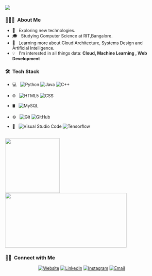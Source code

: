 <img src="https://media-exp1.licdn.com/dms/image/C5616AQF6M-NlEkS1aw/profile-displaybackgroundimage-shrink_350_1400/0/1594737035396?e=1665014400&v=beta&t=A9suMZTre7wWBHo2gQN-1RUOUtGJAxaTovjvxnZ6xdU">


<h3> 👨🏻‍💻 &nbsp;About Me </h3>

- 🤔 &nbsp; Exploring new technologies.
- 🎓 &nbsp; Studying Computer Science at RIT,Bangalore.
- 🌱 &nbsp; Learning more about Cloud Architecture, Systems Design and Artificial Intelligence.
- :bulb:  &nbsp; I'm interested in all things data: **Cloud, Machine Learning , Web Development**


<h3> 🛠 &nbsp;Tech Stack</h3>

- 💻 &nbsp;
  ![Python](https://img.shields.io/badge/-Python-333333?style=flat&logo=python)
  ![Java](https://img.shields.io/badge/-Java-333333?style=flat&logo=Java&logoColor=007396)
  ![C++](https://img.shields.io/badge/-C++-333333?style=flat&logo=C%2B%2B&logoColor=00599C)

- 🌐 &nbsp;
  ![HTML5](https://img.shields.io/badge/-HTML5-333333?style=flat&logo=HTML5)
  ![CSS](https://img.shields.io/badge/-CSS-333333?style=flat&logo=CSS3&logoColor=1572B6)
<!--   ![JavaScript](https://img.shields.io/badge/-JavaScript-333333?style=flat&logo=javascript)
  ![Bootstrap](https://img.shields.io/badge/-Bootstrap-333333?style=flat&logo=bootstrap&logoColor=563D7C)
  ![Node.js](https://img.shields.io/badge/-Node.js-333333?style=flat&logo=node.js)
  ![React](https://img.shields.io/badge/-React-333333?style=flat&logo=react) -->
- 🛢 &nbsp;
  ![MySQL](https://img.shields.io/badge/-MySQL-333333?style=flat&logo=mysql)
<!--   ![MongoDB](https://img.shields.io/badge/-MongoDB-333333?style=flat&logo=mongodb) -->
- ⚙️ &nbsp;
  ![Git](https://img.shields.io/badge/-Git-333333?style=flat&logo=git)
  ![GitHub](https://img.shields.io/badge/-GitHub-333333?style=flat&logo=github)
<!--   ![Markdown](https://img.shields.io/badge/-Markdown-333333?style=flat&logo=markdown) -->
- 🔧 &nbsp;
  ![Visual Studio Code](https://img.shields.io/badge/-Visual%20Studio%20Code-333333?style=flat&logo=visual-studio-code&logoColor=007ACC)
  ![Tensorflow](https://img.shields.io/badge/-Tensorflow-333333?style=flat&logo=tensorflow)
  
  


<br/>

<a href="https://github.com/KESEVAN">
  <img height="180em" src="https://github-readme-stats.vercel.app/api?username=kesevan" />
  <img height="180em" width="400em" src="https://github-readme-stats.vercel.app/api/top-langs/?username=kesevan&theme=buefy&layout=compact" />
</a>

<br/>

<h3> 🤝🏻 &nbsp;Connect with Me </h3>

<p align="center">
<a href="https://kesevan.github.io/Portfolio/"><img alt="Website" src="https://img.shields.io/badge/Website-kesevan.github.io/Portfolio-blue?style=flat-square&logo=google-chrome"></a>
<a href="https://www.linkedin.com/in/kesevan-balaji-030477177/"><img alt="LinkedIn" src="https://img.shields.io/badge/LinkedIn-Kesevan%20Sekar%20Balaji-blue?style=flat-square&logo=linkedin"></a>
<a href="https://www.instagram.com/k7_for_life/"><img alt="Instagram" src="https://img.shields.io/badge/Instagram-k7_for_life-blue?style=flat-square&logo=instagram"></a>
<a href="mailto:kesevanbalaji@gmail.com"><img alt="Email" src="https://img.shields.io/badge/Email-kesevanbalaji@gmail.com-blue?style=flat-square&logo=gmail"></a>
</p>

